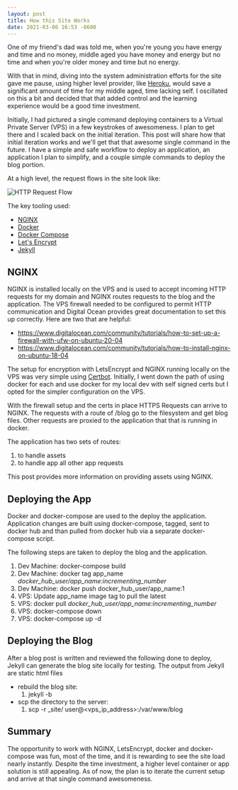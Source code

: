 ```yaml
---
layout: post
title: How this Site Works
date: 2021-03-06 16:53 -0600
---
```

One of my friend's dad was told me, when you're young you have energy and time and no money, middle aged you have money and energy but no time and when you're older money and time but no energy.

With that in mind, diving into the system administration efforts for the site gave me pause, using higher level provider, like [Heroku](www.heroku.com), would save a significant amount of time for my middle aged, time lacking self. I oscillated on this a bit and decided that that added control and the learning experience would be a good time investment.

Initially, I had pictured a single command deploying containers to a Virtual Private Server (VPS) in a few keystrokes of awesomeness. I plan to get there and I scaled back on the initial iteration. This post will share how that initial iteration works and we'll get that that awesome single command in the future. I have  a simple and safe workflow to deploy an application, an application I plan to simplify, and a couple simple commands to deploy the blog portion.

At a high level, the request flows in the site look like:

![HTTP Request Flow]({{site.url}}/blog/assets/diagrams/website_request_flow.png)

The key tooling used:
* [NGINX](https://nginx.org/en/)
* [Docker](https://www.docker.com/)
* [Docker Compose](https://github.com/docker/compose)
* [Let's Encrypt](https://letsencrypt.org/)
* [Jekyll](https://jekyllrb.com/)

## NGINX
NGINX is installed locally on the VPS and is used to accept incoming HTTP requests for my domain and NGINX routes requests   to the blog and the application. The VPS firewall needed to be configured to permit HTTP communication and Digital Ocean provides great documentation to set this up correctly. Here are two that are helpful:
* https://www.digitalocean.com/community/tutorials/how-to-set-up-a-firewall-with-ufw-on-ubuntu-20-04
* https://www.digitalocean.com/community/tutorials/how-to-install-nginx-on-ubuntu-18-04

The setup for encryption with LetsEncrypt and NGINX running locally on the VPS was very simple using [Certbot](https://certbot.eff.org/lets-encrypt/ubuntufocal-nginx). Initially, I went down the path of using docker for each and use docker for my local dev with self signed certs but I opted for the simpler configuration on the VPS.

With the firewall setup and the certs in place HTTPS Requests can arrive to NGINX. The requests with a route of  /blog go to the filesystem and get blog files. Other requests are proxied to the application that that is running in docker.

The application has two sets of routes:
1. to handle assets
1. to handle app all other app requests

This post provides more information on providing assets using NGINX.

## Deploying the App
Docker and docker-compose are used to the deploy the application. Application changes are built using docker-compose, tagged, sent to docker hub and than pulled from docker hub via a separate docker-compose script.

The following steps are taken to deploy the blog and the application.
1. Dev Machine: docker-compose build
1. Dev Machine: docker tag app_name _docker_hub_user/app_name:incrementing_number_
1. Dev Machine: docker push docker_hub_user/app_name:1
1. VPS: Update app_name image tag to pull the latest
1. VPS: docker pull _docker_hub_user/app_name:incrementing_number_
1. VPS: docker-compose down
1. VPS: docker-compose up -d

##  Deploying the Blog
After a blog post is written and reviewed the following done to deploy, Jekyll can generate the blog site locally for testing. The output from Jekyll are static html files
* rebuild the blog site:
  1. jekyll -b
* scp the directory to the server:
  1. scp -r _site/ user@<vps_ip_address>:/var/www/blog

## Summary
The opportunity to work with NGINX, LetsEncrypt, docker and docker-compose was fun, most of the time, and it is rewarding to see the site load nearly instantly. Despite the time investment, a higher level container or app solution is still appealing. As of now, the plan is to iterate the current setup and arrive at that single command awesomeness.

